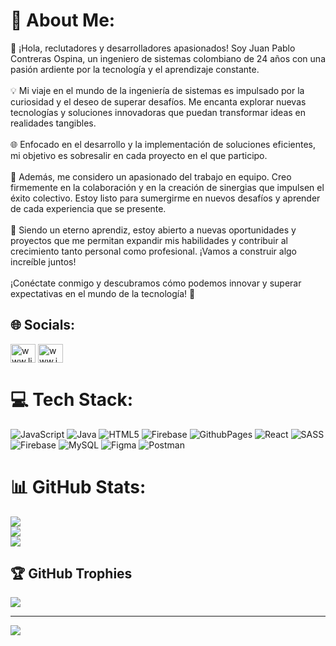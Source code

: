 # 💫 About Me:
🚀 ¡Hola, reclutadores y desarrolladores apasionados! Soy Juan Pablo Contreras Ospina, un ingeniero de sistemas colombiano de 24 años con una pasión ardiente por la tecnología y el aprendizaje constante.<br><br>💡 Mi viaje en el mundo de la ingeniería de sistemas es impulsado por la curiosidad y el deseo de superar desafíos. Me encanta explorar nuevas tecnologías y soluciones innovadoras que puedan transformar ideas en realidades tangibles.<br><br>🌐 Enfocado en el desarrollo y la implementación de soluciones eficientes, mi objetivo es sobresalir en cada proyecto en el que participo.<br><br>🤝 Además, me considero un apasionado del trabajo en equipo. Creo firmemente en la colaboración y en la creación de sinergias que impulsen el éxito colectivo. Estoy listo para sumergirme en nuevos desafíos y aprender de cada experiencia que se presente.<br><br>🌱 Siendo un eterno aprendiz, estoy abierto a nuevas oportunidades y proyectos que me permitan expandir mis habilidades y contribuir al crecimiento tanto personal como profesional. ¡Vamos a construir algo increíble juntos!<br><br>¡Conéctate conmigo y descubramos cómo podemos innovar y superar expectativas en el mundo de la tecnología! 🚀


## 🌐 Socials:
<a href="https://linkedin.com/in/www.linkedin.com/in/wilme-castro-qa-backend-frontend" target="blank"><img align="center" src="https://raw.githubusercontent.com/rahuldkjain/github-profile-readme-generator/master/src/images/icons/Social/linked-in-alt.svg" alt="www.linkedin.com/in/juan-contreras-8b478b242" height="30" width="40" /></a>
<a href="https://instagram.com/iamwilmercala" target="blank"><img align="center" src="https://raw.githubusercontent.com/rahuldkjain/github-profile-readme-generator/master/src/images/icons/Social/instagram.svg" alt="www.instagram.com/pablo_contreras05/" height="30" width="40" /></a>
</p>

# 💻 Tech Stack:
![JavaScript](https://img.shields.io/badge/javascript-%23323330.svg?style=for-the-badge&logo=javascript&logoColor=%23F7DF1E) ![Java](https://img.shields.io/badge/java-%23ED8B00.svg?style=for-the-badge&logo=openjdk&logoColor=white) ![HTML5](https://img.shields.io/badge/html5-%23E34F26.svg?style=for-the-badge&logo=html5&logoColor=white) ![Firebase](https://img.shields.io/badge/firebase-%23039BE5.svg?style=for-the-badge&logo=firebase) ![GithubPages](https://img.shields.io/badge/github%20pages-121013?style=for-the-badge&logo=github&logoColor=white) ![React](https://img.shields.io/badge/react-%2320232a.svg?style=for-the-badge&logo=react&logoColor=%2361DAFB) ![SASS](https://img.shields.io/badge/SASS-hotpink.svg?style=for-the-badge&logo=SASS&logoColor=white) ![Firebase](https://img.shields.io/badge/Firebase-039BE5?style=for-the-badge&logo=Firebase&logoColor=white) ![MySQL](https://img.shields.io/badge/mysql-%2300000f.svg?style=for-the-badge&logo=mysql&logoColor=white) ![Figma](https://img.shields.io/badge/figma-%23F24E1E.svg?style=for-the-badge&logo=figma&logoColor=white) ![Postman](https://img.shields.io/badge/Postman-FF6C37?style=for-the-badge&logo=postman&logoColor=white)
# 📊 GitHub Stats:
![](https://github-readme-stats.vercel.app/api?username=jeco880522&theme=default&hide_border=false&include_all_commits=false&count_private=false)<br/>
![](https://github-readme-streak-stats.herokuapp.com/?user=jeco880522&theme=default&hide_border=false)<br/>
![](https://github-readme-stats.vercel.app/api/top-langs/?username=jeco880522&theme=default&hide_border=false&include_all_commits=false&count_private=false&layout=compact)

## 🏆 GitHub Trophies
![](https://github-profile-trophy.vercel.app/?username=jeco880522&theme=buddhism&no-frame=false&no-bg=true&margin-w=4)

---
[![](https://visitcount.itsvg.in/api?id=jeco880522&icon=0&color=0)](https://visitcount.itsvg.in)

<!-- Proudly created with GPRM ( https://gprm.itsvg.in ) -->
